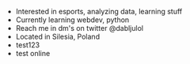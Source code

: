 - Interested in esports, analyzing data, learning stuff
- Currently learning webdev, python
- Reach me in dm's on twitter @dabljulol
- Located in Silesia, Poland
- test123
- test online
